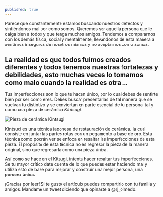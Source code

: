 ```yaml
---
published: true
---
```

Parece que constantemente estamos buscando nuestros defectos y sintiéndonos mal por como somos. Queremos ser aquella persona que le caiga bien a todos y que tenga muchos amigos. Tendemos a compararnos con los demás física, social y mentalmente, llevándonos de esta manera a sentirnos inseguros de nosotros mismos y no aceptarnos como somos.


## La realidad es que todos fuimos creados diferentes y todos tenemos nuestras fortalezas y debilidades, esto muchas veces lo tomamos como malo cuando la realidad es otra… 


Tus imperfecciones son lo que te hacen único, por lo cual debes de sentirte bien por ser como eres. Debes buscar presentarlas de tal manera que se vuelvan tu distintivo y se conviertan en parte esencial de tu persona, tal y como una pieza de cerámica _Kintsugi_.


![Pieza de cerámica Kintsugi]({{site.baseurl}}/_posts/ae9f39aca6dd252828b633898ce9033a.jpg)


Kintsugi es una técnica japonesa de restauración de cerámica, la cual consiste en juntar las partes rotas con un pegamento a base de oro. Esta técnica como podrán ver se enfoca en resaltar las imperfecciones de esta pieza. El propósito de esta técnica no es regresar la pieza de la manera original, sino que regresarla como una pieza única.


Así como se hace en el Kitsugi, intenta hacer resaltar tus imperfecciones. Se tu mayor crítico date cuenta de lo que puedes estar haciendo mal y utiliza esto de base para mejorar y construir una mejor persona, una persona única.






¡Gracias por leer! Si te gusto el artículo puedes compartirlo con tu familia y amigos. Mandame un tweet diciendo que opinaste a @rj_olmedo.
